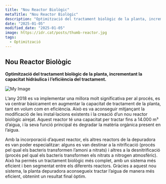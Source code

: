 ```yaml
---
title: "Nou Reactor Biològic"
metaTitle: "Nou Reactor Biològic"
description: "Optimització del tractament biològic de la planta, incrementant la capacitat hidràulica i l’eficiència del tractament."
date: "2025-01-05"
modified_date: "2025-01-05"
image: https://idr.cat/posts/thumb-reactor.jpg
tags:
  - Optimització
---
```


## Nou Reactor Biològic

<!-- <img className="PostImg" src="https://www.idr.cat/posts/resalt1.jpg"> -->

<!-- #### Resum -->

<strong>Optimització del tractament biològic de la planta, incrementant la capacitat hidràulica i l’eficiència del tractament.</strong>

![My Image](/posts/reactor.jpg)

L’any 2018 es va implementar una millora molt significativa per al procés, es va centrar bàsicament en augmentar la capacitat de tractament de la planta, tant en volum com en eficiència. Això es va aconseguir mitjançant la modificació de les instal·lacions existents i la creació d’un nou reactor biològic airejat. Aquest reactor té una capacitat per tractar fins a 14.000 m³ d’aigua, i la seva funció principal és degradar la matèria orgànica present en l’aigua.

Amb la incorporació d’aquest reactor, els altres reactors de la depuradora es van poder especialitzar: alguns es van destinar a la nitrificació (procés pel qual els bacteris transformen l’amoni a nitrats) i altres a la desnitrificació (procés pel qual els bacteris transformen els nitrats a nitrogen atmosfèric). Això ha permès un tractament biològic més complet, amb un sistema més eficient i ben segmentat entre els diferents reactors.
Gràcies a aquest nou sistema, la planta depuradora aconsegueix tractar l’aigua de manera més eficient, obtenint un resultat final òptim.
